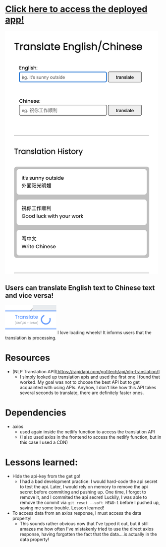 # [Click here to access the deployed app!](https://cranky-wing-b0bad3.netlify.app/)

![main](./github_images/main.png)

## Users can translate English text to Chinese text and vice versa!

![main](./github_images/loading.png)
I love loading wheels! It informs users that the translation is processing.

# Resources

- (NLP Translation API)[https://rapidapi.com/gofitech/api/nlp-translation/]
  - I simply looked up translation apis and used the first one I found that worked. My goal was not to choose the best API but to get acquainted with using APIs. Anyhow, I don't like how this API takes several seconds to translate, there are definitely faster ones.

# Dependencies

- axios
  - used again inside the netlify function to access the translation API
  - (I also used axios in the frontend to access the netlify function, but in this case I used a CDN)

# Lessons learned:

- Hide the api-key from the get go!
  - I had a bad development practice: I would hard-code the api secret to test the api. Later, I would rely on memory to remove the api secret before commiting and pushing up. One time, I forgot to remove it, and I commited the api secret! Luckily, I was able to remove the commit via `git reset --soft HEAD~1` before I pushed up, saving me some trouble. Lesson learned!
- To access data from an axios response, I must access the data property!
  - This sounds rather obvious now that I've typed it out, but it still amazes me how often I've mistakenly tried to use the direct axios response, having forgotten the fact that the data....is actually in the data property!
